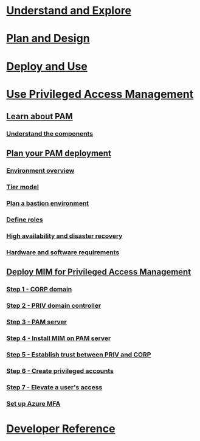 # [Understand and Explore](/microsoft-identity-manager/understand-explore/microsoft-identity-manager-2016)
# [Plan and Design](/microsoft-identity-manager/plan-design/microsoft-identity-manager-2016-supported-platforms)
# [Deploy and Use](/microsoft-identity-manager/deploy-use/microsoft-identity-manager-deploy)
# [Use Privileged Access Management](privileged-identity-management-for-active-directory-domain-services.md)
## [Learn about PAM](privileged-identity-management-for-active-directory-domain-services.md)
### [Understand the components](principles-of-operation.md)
## [Plan your PAM deployment](environment-overview.md)
### [Environment overview](environment-overview.md)
### [Tier model](tier-model-for-partitioning-administrative-privileges.md)
### [Plan a bastion environment](planning-bastion-environment.md)
### [Define roles](defining-roles-for-pam.md)
### [High availability and disaster recovery](high-availability-disaster-recovery-considerations-bastion-environment.md)
### [Hardware and software requirements](hardware-software-requirements.md)
## [Deploy MIM for Privileged Access Management](configuring-mim-environment-for-pam.md)
### [Step 1 - CORP domain](step-1-prepare-corp-domain.md)
### [Step 2 - PRIV domain controller](step-2-prepare-priv-domain-controller.md)
### [Step 3 - PAM server](step-3-prepare-pam-server.md)
### [Step 4 - Install MIM on PAM server](step-4-install-mim-components-on-pam-server.md)
### [Step 5 - Establish trust between PRIV and CORP](step-5-establish-trust-between-priv-corp-forests.md)
### [Step 6 - Create privileged accounts](step-6-transition-group-to-pam.md)
### [Step 7 - Elevate a user's access](step-7-elevate-user-access.md)
### [Set up Azure MFA](use-azure-mfa-for-activation.md)
# [Developer Reference](/microsoft-identity-manager/reference/microsoft-identity-manager-2016-developer-reference)
